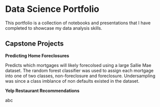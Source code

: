 # Data Science Portfolio
This portfolio is a collection of notebooks and presentations that I have completed to showcase my data analysis skills.

## Capstone Projects
<b>Predicting Home Foreclosures</b>
<p>Predicts which mortgages will likely forecolsed using a large Sallie Mae dataset. The random forest classifier was used to assign each mortgage into one of two classes, non-foreclosure and foreclosure. Undersampling was since a class imblance of non defaults existed in the dataset.</p>

<b>Yelp Restaurant Recommendations</b>
<p>abc</p>
